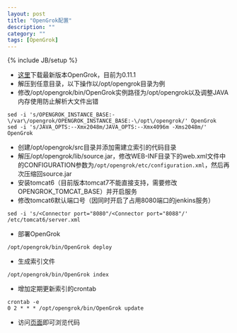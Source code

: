 ```yaml
---
layout: post
title: "OpenGrok配置"
description: ""
category: ""
tags: [OpenGrok]
---
```

{% include JB/setup %}

* [这里](http://opengrok.github.io/OpenGrok)下载最新版本OpenGrok，目前为0.11.1
* 解压到任意目录，以下操作以/opt/opengrok目录为例
* 修改/opt/opengrok/bin/OpenGrok实例路径为/opt/opengrok以及调整JAVA内存使用防止解析大文件出错

```
sed -i 's/OPENGROK_INSTANCE_BASE:-\/var\/opengrok/OPENGROK_INSTANCE_BASE:-\/opt\/opengrok/' OpenGrok
sed -i 's/JAVA_OPTS:--Xmx2048m/JAVA_OPTS:--Xmx4096m -Xms2048m/' OpenGrok
```
* 创建/opt/opengrok/src目录并添加需建立索引的代码目录
* 解压/opt/opengrok/lib/source.jar，修改WEB-INF目录下的web.xml文件中的CONFIGURATION参数为`/opt/opengrok/etc/configuration.xml`，然后再次压缩回source.jar
* 安装tomcat6（目前版本tomcat7不能直接支持，需要修改OPENGROK_TOMCAT_BASE）并开启服务
* 修改tomcat6默认端口号（因同时开启了占用8080端口的jenkins服务）

```
sed -i 's/<Connector port="8080"/<Connector port="8088"/' /etc/tomcat6/server.xml
```
* 部署OpenGrok

```
/opt/opengrok/bin/OpenGrok deploy
```
* 生成索引文件

```
/opt/opengrok/bin/OpenGrok index
```
* 增加定期更新索引的crontab

```
crontab -e
0 2 * * * /opt/opengrok/bin/OpenGrok update
```
* 访问[页面](http://127.0.0.1:8088/source)即可浏览代码


